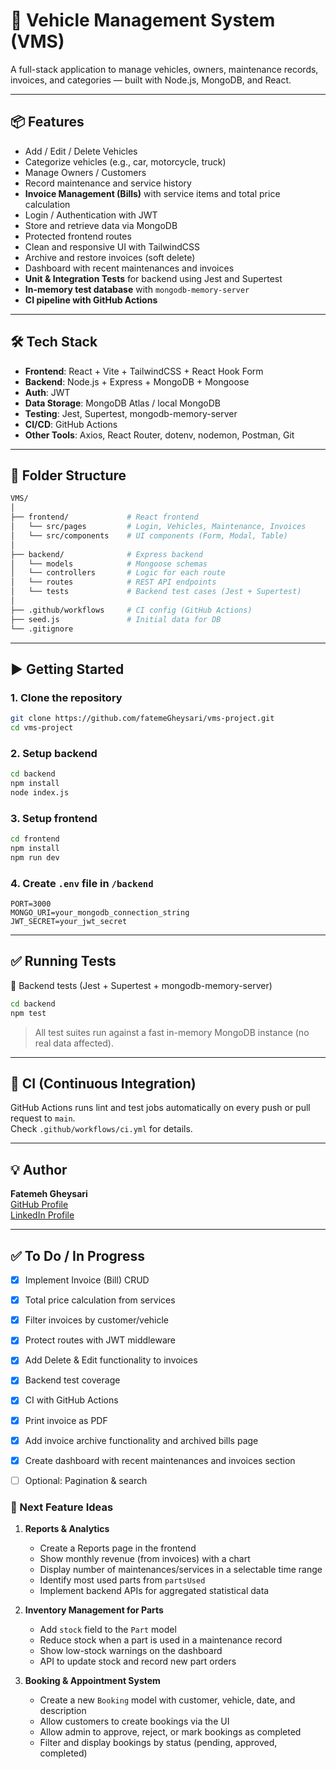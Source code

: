 # 🚗 Vehicle Management System (VMS)

A full-stack application to manage vehicles, owners, maintenance records, invoices, and categories — built with Node.js, MongoDB, and React.

---

## 📦 Features

- Add / Edit / Delete Vehicles  
- Categorize vehicles (e.g., car, motorcycle, truck)  
- Manage Owners / Customers  
- Record maintenance and service history  
- **Invoice Management (Bills)** with service items and total price calculation  
- Login / Authentication with JWT  
- Store and retrieve data via MongoDB  
- Protected frontend routes  
- Clean and responsive UI with TailwindCSS 
- Archive and restore invoices (soft delete)
- Dashboard with recent maintenances and invoices 
- **Unit & Integration Tests** for backend using Jest and Supertest  
- **In-memory test database** with `mongodb-memory-server`  
- **CI pipeline with GitHub Actions**  

---

## 🛠 Tech Stack

- **Frontend**: React + Vite + TailwindCSS + React Hook Form  
- **Backend**: Node.js + Express + MongoDB + Mongoose  
- **Auth**: JWT  
- **Data Storage**: MongoDB Atlas / local MongoDB  
- **Testing**: Jest, Supertest, mongodb-memory-server  
- **CI/CD**: GitHub Actions  
- **Other Tools**: Axios, React Router, dotenv, nodemon, Postman, Git  

---

## 📁 Folder Structure

```bash
VMS/
│
├── frontend/             # React frontend
│   └── src/pages         # Login, Vehicles, Maintenance, Invoices
│   └── src/components    # UI components (Form, Modal, Table)
│
├── backend/              # Express backend
│   └── models            # Mongoose schemas
│   └── controllers       # Logic for each route
│   └── routes            # REST API endpoints
│   └── tests             # Backend test cases (Jest + Supertest)
│
├── .github/workflows     # CI config (GitHub Actions)
├── seed.js               # Initial data for DB
└── .gitignore
```

---

## ▶️ Getting Started

### 1. Clone the repository

```bash
git clone https://github.com/fatemeGheysari/vms-project.git
cd vms-project
```

### 2. Setup backend

```bash
cd backend
npm install
node index.js
```

### 3. Setup frontend

```bash
cd frontend
npm install
npm run dev
```

### 4. Create `.env` file in `/backend`

```env
PORT=3000
MONGO_URI=your_mongodb_connection_string
JWT_SECRET=your_jwt_secret
```

---

## ✅ Running Tests

🧪 Backend tests (Jest + Supertest + mongodb-memory-server)

```bash
cd backend
npm test
```

> All test suites run against a fast in-memory MongoDB instance (no real data affected).

---

## 🔁 CI (Continuous Integration)

GitHub Actions runs lint and test jobs automatically on every push or pull request to `main`.  
Check `.github/workflows/ci.yml` for details.

---

## 💡 Author

**Fatemeh Gheysari**  
[GitHub Profile](https://github.com/fatemeGheysari)  
[LinkedIn Profile](https://linkedin.com/in/fatemeh-gheysari)

---

## ✅ To Do / In Progress

- [x] Implement Invoice (Bill) CRUD
- [x] Total price calculation from services  
- [x] Filter invoices by customer/vehicle  
- [x] Protect routes with JWT middleware  
- [x] Add Delete & Edit functionality to invoices  
- [x] Backend test coverage  
- [x] CI with GitHub Actions  
- [x] Print invoice as PDF 
- [x] Add invoice archive functionality and archived bills page
- [x] Create dashboard with recent maintenances and invoices section 
- [ ] Optional: Pagination & search  


### 📌 Next Feature Ideas

1. **Reports & Analytics**  
   - Create a Reports page in the frontend  
   - Show monthly revenue (from invoices) with a chart  
   - Display number of maintenances/services in a selectable time range  
   - Identify most used parts from `partsUsed`  
   - Implement backend APIs for aggregated statistical data  

2. **Inventory Management for Parts**  
   - Add `stock` field to the `Part` model  
   - Reduce stock when a part is used in a maintenance record  
   - Show low-stock warnings on the dashboard  
   - API to update stock and record new part orders  

3. **Booking & Appointment System**  
   - Create a new `Booking` model with customer, vehicle, date, and description  
   - Allow customers to create bookings via the UI  
   - Allow admin to approve, reject, or mark bookings as completed  
   - Filter and display bookings by status (pending, approved, completed)  
   
